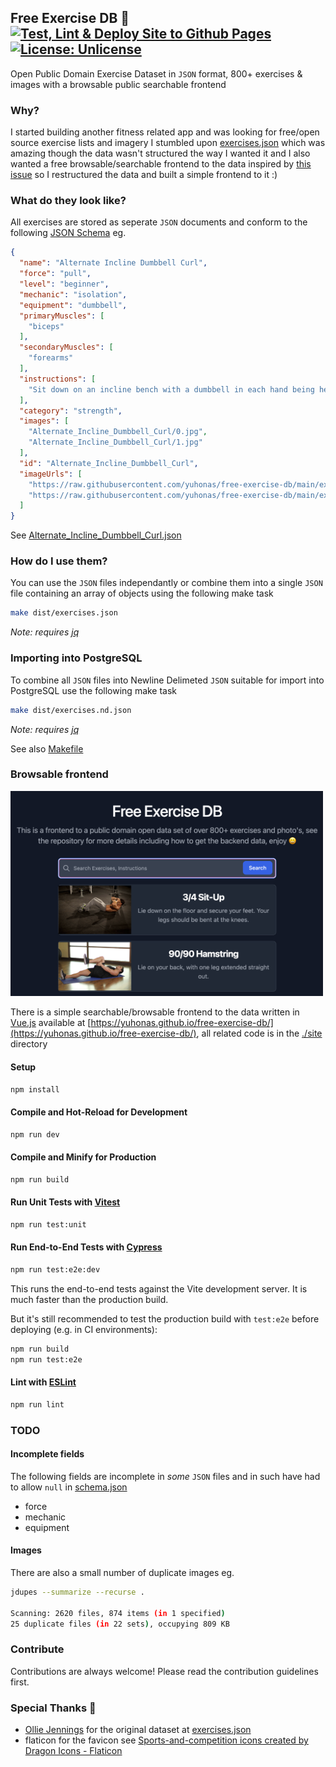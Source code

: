 ## Free Exercise DB 💪  &nbsp; [![Test, Lint & Deploy Site to Github Pages](https://github.com/yuhonas/free-exercise-db/actions/workflows/ci.yaml/badge.svg)](https://github.com/yuhonas/free-exercise-db/actions/workflows/ci.yaml) [![License: Unlicense](https://img.shields.io/badge/license-Unlicense-blue.svg)](http://unlicense.org/)



Open Public Domain Exercise Dataset in `JSON` format, 800+ exercises & images with a browsable public searchable frontend

### Why?

I started building another fitness related app and was looking for free/open source exercise lists and imagery I stumbled upon
[exercises.json](https://github.com/wrkout/exercises.json) which was amazing though the data wasn't structured the way I wanted it and I also wanted a free browsable/searchable frontend to the data inspired by [this issue](https://github.com/wrkout/exercises.json/issues/5) so I restructured the data and built a simple frontend to it :)

### What do they look like?

All exercises are stored as seperate `JSON` documents and conform to the following [JSON Schema](./schema.json) eg.

```json
{
  "name": "Alternate Incline Dumbbell Curl",
  "force": "pull",
  "level": "beginner",
  "mechanic": "isolation",
  "equipment": "dumbbell",
  "primaryMuscles": [
    "biceps"
  ],
  "secondaryMuscles": [
    "forearms"
  ],
  "instructions": [
    "Sit down on an incline bench with a dumbbell in each hand being held at arms length. Tip: Keep the elbows close to the torso.This will be your starting position.",
  ],
  "category": "strength",
  "images": [
    "Alternate_Incline_Dumbbell_Curl/0.jpg",
    "Alternate_Incline_Dumbbell_Curl/1.jpg"
  ],
  "id": "Alternate_Incline_Dumbbell_Curl",
  "imageUrls": [
    "https://raw.githubusercontent.com/yuhonas/free-exercise-db/main/exercises/Alternate_Incline_Dumbbell_Curl/0.jpg",
    "https://raw.githubusercontent.com/yuhonas/free-exercise-db/main/exercises/Alternate_Incline_Dumbbell_Curl/1.jpg"
  ]
}
```
See [Alternate_Incline_Dumbbell_Curl.json](./exercises/Alternate_Incline_Dumbbell_Curl.json)

### How do I use them?

You can use the `JSON` files independantly or combine them into a single `JSON` file containing an array of objects using the following make task

```sh
make dist/exercises.json
```
_Note: requires [jq](https://stedolan.github.io/jq/)_

### Importing into PostgreSQL

To combine all `JSON` files into Newline Delimeted `JSON` suitable for import into PostgreSQL use the following make task

```sh
make dist/exercises.nd.json
```
_Note: requires [jq](https://stedolan.github.io/jq/)_

See also [Makefile](./Makefile)

### Browsable frontend

<img src="./site/public/screenshot.png" alt="Screenshot of browsable frontend" width="500">

There is a simple searchable/browsable frontend to the data written in [Vue.js](https://vuejs.org/)  available at [https://yuhonas.github.io/free-exercise-db/](https://yuhonas.github.io/free-exercise-db/), all related code is in the [./site](./site) directory


#### Setup

```sh
npm install
```

#### Compile and Hot-Reload for Development

```sh
npm run dev
```

#### Compile and Minify for Production

```sh
npm run build
```

#### Run Unit Tests with [Vitest](https://vitest.dev/)

```sh
npm run test:unit
```

#### Run End-to-End Tests with [Cypress](https://www.cypress.io/)

```sh
npm run test:e2e:dev
```

This runs the end-to-end tests against the Vite development server.
It is much faster than the production build.

But it's still recommended to test the production build with `test:e2e` before deploying (e.g. in CI environments):

```sh
npm run build
npm run test:e2e
```

#### Lint with [ESLint](https://eslint.org/)

```sh
npm run lint
```

### TODO

#### Incomplete fields

The following fields are incomplete in _some_ `JSON` files and in such have had to allow `null` in [schema.json](./schema.json)

* force
* mechanic
* equipment

#### Images

There are also a small number of duplicate images eg.

```sh
jdupes --summarize --recurse .

Scanning: 2620 files, 874 items (in 1 specified)
25 duplicate files (in 22 sets), occupying 809 KB
```

### Contribute
Contributions are always welcome! Please read the contribution guidelines first.

### Special Thanks 🙇
* [Ollie Jennings](https://github.com/OllieJennings) for the original dataset at [exercises.json](https://github.com/wrkout/exercises.json)
* flaticon for the favicon see [Sports-and-competition icons created by Dragon Icons - Flaticon](https://www.flaticon.com/free-icons/sports-and-competition)
